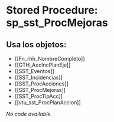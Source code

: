 # Stored Procedure: sp_sst_ProcMejoras

## Usa los objetos:
- [[Fn_rhh_NombreCompleto]]
- [[GTH_AccIncPlanEje]]
- [[SST_Eventos]]
- [[SST_Incidencias]]
- [[SST_ProcAcciones]]
- [[SST_ProcMejoras]]
- [[SST_ProcTipAcc]]
- [[vtu_sst_ProcPlanAccion]]

*No code available.*
